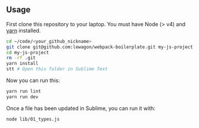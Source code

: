 ## Usage

First clone this repository to your laptop. You must have Node (> v4) and [yarn](https://yarnpkg.com/lang/en/docs/install/) installed.

```bash
cd ~/code/<your_github_nickname>
git clone git@github.com:lewagon/webpack-boilerplate.git my-js-project
cd my-js-project
rm -rf .git
yarn install
stt # Open this folder in Sublime Text
```

Now you can run this:

```bash
yarn run lint
yarn run dev
```

Once a file has been updated in Sublime, you can run it with:

```bash
node lib/01_types.js
```
